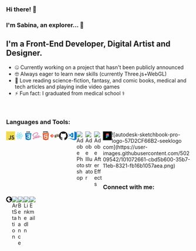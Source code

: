 ### Hi there! 🖖
### I'm Sabina, an explorer... 🚀


## I'm a Front-End Developer, Digital Artist and Designer.

- 🤐 Currently working on a project that hasn't been publicly announced
- 🤓 Always eager to learn new skills (currently Three.js+WebGL)
- 💜 Love reading science-fiction, fantasy, and comic books, medical and tech articles and playing indie video games
- ⚡ Fun fact: I graduated from medical school ⚕️
<br />

### Languages and Tools:

<img align="left" alt="JavaScript" width="24px" src="https://raw.githubusercontent.com/github/explore/80688e429a7d4ef2fca1e82350fe8e3517d3494d/topics/javascript/javascript.png" />
<img align="left" alt="React" width="24px" src="https://raw.githubusercontent.com/github/explore/80688e429a7d4ef2fca1e82350fe8e3517d3494d/topics/react/react.png" />
<img align="left" alt="CSS3" width="24px" src="https://raw.githubusercontent.com/github/explore/80688e429a7d4ef2fca1e82350fe8e3517d3494d/topics/css/css.png" />
<img align="left" alt="Sass" width="24px" src="https://raw.githubusercontent.com/github/explore/80688e429a7d4ef2fca1e82350fe8e3517d3494d/topics/sass/sass.png" />
<img align="left" alt="HTML5" width="24px" src="https://raw.githubusercontent.com/github/explore/80688e429a7d4ef2fca1e82350fe8e3517d3494d/topics/html/html.png" />
<img align="left" alt="Git" width="24px" src="https://raw.githubusercontent.com/github/explore/80688e429a7d4ef2fca1e82350fe8e3517d3494d/topics/git/git.png" />
<img align="left" alt="GitHub" width="24px" src="https://raw.githubusercontent.com/github/explore/78df643247d429f6cc873026c0622819ad797942/topics/github/github.png" />
<img align="left" alt="Visual Studio Code" width="24px" src="https://raw.githubusercontent.com/github/explore/80688e429a7d4ef2fca1e82350fe8e3517d3494d/topics/visual-studio-code/visual-studio-code.png" />
<img align="left" alt="Adobe Photoshop" width="24px" src="https://cdn.jsdelivr.net/npm/simple-icons@v3/icons/adobephotoshop.svg" />
<img align="left" alt="Adobe Illustrator" width="24px" src="https://cdn.jsdelivr.net/npm/simple-icons@v3/icons/adobeillustrator.svg" />
<img align="left" alt="Adobe After Effects" width="24px" src="https://cdn.jsdelivr.net/npm/simple-icons@v3/icons/adobeaftereffects.svg" />
<img align="left" alt="Figma" width="24px" src="https://raw.githubusercontent.com/github/explore/05d0f0dfceafd861bdf2b53559399dae7b2e2d8b/topics/figma/figma.png" />
![autodesk-sketchbook-pro-logo-57D2CF66B2-seeklogo com](https://user-images.githubusercontent.com/50209542/101072661-cbd5b600-35b7-11eb-8321-fb16b1057aea.png)
<br />
<br />

### Connect with me:

[<img align="left" alt="Website" width="16px" src="https://raw.githubusercontent.com/iconic/open-iconic/master/svg/globe.svg" />][website]
[<img align="left" alt="ArtStation" width="16px" src="https://cdn.jsdelivr.net/npm/simple-icons@v3/icons/artstation.svg" />][artstation]
[<img align="left" alt="Behance" width="16px" src="https://cdn.jsdelivr.net/npm/simple-icons@v3/icons/behance.svg" />][behance]
[<img align="left" alt="LinkedIn" width="16px" src="https://cdn.jsdelivr.net/npm/simple-icons@v3/icons/linkedin.svg" />][linkedin]
[<img align="left" alt="Email" width="16px" src="https://cdn.jsdelivr.net/npm/simple-icons@v3/icons/gmail.svg" />][email]

[website]: https://sabinaabbasova-new.netlify.app
[artstation]: https://www.artstation.com/sabinaabbasova
[behance]: https://www.behance.net/sabinaabbasova
[linkedin]: https://www.linkedin.com/in/sabinaabbasova
[email]: mailto:sabina.abbasova2909@gmail.com
